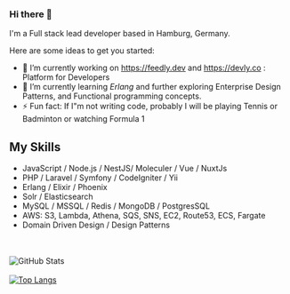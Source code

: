 ### Hi there 👋

I'm a Full stack lead developer based in Hamburg, Germany.

Here are some ideas to get you started:

- 🔭 I’m currently working on https://feedly.dev and https://devly.co : Platform for Developers
- 🌱 I’m currently learning *Erlang* and further exploring Enterprise Design Patterns, and Functional programming concepts.
- ⚡ Fun fact: If I"m not writing code, probably I will be playing Tennis or Badminton or watching Formula 1

## My Skills

- JavaScript / Node.js / NestJS/ Moleculer / Vue / NuxtJs
- PHP / Laravel / Symfony / CodeIgniter / Yii
- Erlang / Elixir / Phoenix
- Solr / Elasticsearch
- MySQL / MSSQL / Redis / MongoDB / PostgresSQL
- AWS: S3, Lambda, Athena, SQS, SNS, EC2, Route53, ECS, Fargate
- Domain Driven Design / Design Patterns

<br><br>
<img src="https://github-readme-stats.vercel.app/api?username=manjufy&amp;show_icons=true" alt="GitHub Stats">
<br><br>
[![Top Langs](https://github-readme-stats.vercel.app/api/top-langs/?username=manjufy&layout=compact)](https://github.com/iamkatelim/github-readme-stats)


